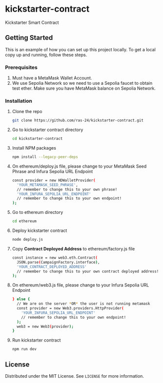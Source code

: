 # kickstarter-contract
Kickstarter Smart Contract

## Getting Started
This is an example of how you can set up this project locally. To get a local copy up and running, follow these steps.

### Prerequisites
1. Must have a MetaMask Wallet Account.
2. We use Sepolia Network so we need to use a Sepolia faucet to obtain test ether.
Make sure you have MetaMask balance on Sepolia Network.

### Installation
1. Clone the repo
   ```sh
   git clone https://github.com/ras-24/kickstarter-contract.git
   ```
2. Go to kickstarter contract directory
   ```sh
   cd kickstarter-contract
   ```
3. Install NPM packages
   ```sh
   npm install --legacy-peer-deps
   ```
4. On ethereum/deploy.js file, please change to your MetaMask Seed Phrase and Infura Sepolia URL Endpoint
   ```sh
   const provider = new HDWalletProvider(
     'YOUR_METAMASK_SEED_PHRASE',
     // remember to change this to your own phrase!
     'YOUR_INFURA_SEPOLIA_URL_ENDPOINT'
     // remember to change this to your own endpoint!
   );
   ```
5. Go to ethereum directory
   ```sh
   cd ethereum
   ```
6. Deploy kickstarter contract
   ```sh
   node deploy.js
   ```
7. Copy **Contract Deployed Address** to ethereum/factory.js file
   ```sh
   const instance = new web3.eth.Contract(
     JSON.parse(CampaignFactory.interface),
     'YOUR_CONTRACT_DEPLOYED_ADDRESS'
     // remember to change this to your own contract deployed address!
   );
   ```
8. On ethereum/web3.js file, please change to your Infura Sepolia URL Endpoint
   ```sh
   } else {
     // We are on the server *OR* the user is not running metamask
     const provider = new Web3.providers.HttpProvider(
       'YOUR_INFURA_SEPOLIA_URL_ENDPOINT'
       // remember to change this to your own endpoint!
     );
     web3 = new Web3(provider);
   }
   ```   
9. Run kickstarter contract
   ```sh
   npm run dev
   ```

## License

Distributed under the MIT License. See `LICENSE` for more information.
